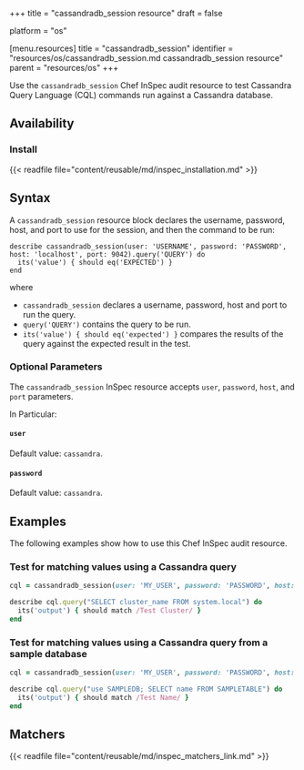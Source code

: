 +++
title = "cassandradb_session resource"
draft = false

platform = "os"

[menu.resources]
    title = "cassandradb_session"
    identifier = "resources/os/cassandradb_session.md cassandradb_session resource"
    parent = "resources/os"
+++

Use the `cassandradb_session` Chef InSpec audit resource to test Cassandra Query Language (CQL) commands run against a Cassandra database.

## Availability

### Install

{{< readfile file="content/reusable/md/inspec_installation.md" >}}

## Syntax

A `cassandradb_session` resource block declares the username, password, host, and port to use for the session, and then the command to be run:

    describe cassandradb_session(user: 'USERNAME', password: 'PASSWORD', host: 'localhost', port: 9042).query('QUERY') do
      its('value') { should eq('EXPECTED') }
    end

where

- `cassandradb_session` declares a username, password, host and port to run the query.
- `query('QUERY')` contains the query to be run.
- `its('value') { should eq('expected') }` compares the results of the query against the expected result in the test.

### Optional Parameters

The `cassandradb_session` InSpec resource accepts `user`, `password`, `host`, and `port` parameters.

In Particular:

#### `user`

Default value: `cassandra`.

#### `password`

Default value: `cassandra`.

## Examples

The following examples show how to use this Chef InSpec audit resource.

### Test for matching values using a Cassandra query

```ruby
cql = cassandradb_session(user: 'MY_USER', password: 'PASSWORD', host: 'localhost', port: 9042)

describe cql.query("SELECT cluster_name FROM system.local") do
  its('output') { should match /Test Cluster/ }
end
```

### Test for matching values using a Cassandra query from a sample database

```ruby
cql = cassandradb_session(user: 'MY_USER', password: 'PASSWORD', host: 'localhost', port: 9042)

describe cql.query("use SAMPLEDB; SELECT name FROM SAMPLETABLE") do
  its('output') { should match /Test Name/ }
end
```

## Matchers

{{< readfile file="content/reusable/md/inspec_matchers_link.md" >}}
